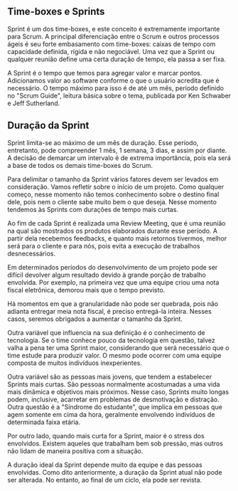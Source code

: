 ## Time-boxes e Sprints

Sprint é um dos time-boxes, e este conceito é extremamente importante para Scrum.
A principal diferenciação entre o Scrum e outros processos ágeis é seu forte embasamento com time-boxes: caixas de tempo com capacidade definida, rígida e não negociável. Uma vez que a Sprint ou qualquer reunião define uma certa duração de tempo, ela passa a ser fixa.

A Sprint é o tempo que temos para agregar valor e marcar pontos. Adicionamos valor ao software conforme o que o usuário acredita que é necessário. O tempo máximo para isso é de até um mês, período definido no "Scrum Guide", leitura básica sobre o tema, publicada por Ken Schwaber e Jeff Sutherland.

## Duração da Sprint

Sprint limita-se ao máximo de um mês de duração. Esse período, entretanto, pode compreender 1 mês, 1 semana, 3 dias, e assim por diante. A decisão de demarcar um intervalo é de extrema importância, pois ela será a base de todos os demais time-boxes do Scrum.

Para delimitar o tamanho da Sprint vários fatores devem ser levados em consideração. Vamos refletir sobre o início de um projeto. Como qualquer começo, nesse momento não temos conhecimento sobre o destino final dele, pois nem o cliente sabe muito bem o que deseja. Nesse momento tendemos às Sprints com durações de tempo mais curtas.

Ao fim de cada Sprint é realizada uma Review Meeting, que é uma reunião na qual são mostrados os produtos elaborados durante esse período. A partir dela recebemos feedbacks, e quanto mais retornos tivermos, melhor será para o cliente e para nós, pois evita a execução de trabalhos desnecessários.

Em determinados períodos do desenvolvimento de um projeto pode ser difícil devolver algum resultado devido à grande porção de trabalho envolvida. Por exemplo, na primeira vez que uma equipe criou uma nota fiscal eletrônica, demorou mais que o tempo previsto.

Há momentos em que a granularidade não pode ser quebrada, pois não adianta entregar meia nota fiscal, é preciso entregá-la inteira. Nesses casos, seremos obrigados a aumentar o tamanho da Sprint.

Outra variável que influencia na sua definição é o conhecimento de tecnologia. Se o time conhece pouco da tecnologia em questão, talvez valha a pena ter uma Sprint maior, considerando que será necessário que o time estude para produzir valor. O mesmo pode ocorrer com uma equipe composta de muitos indivíduos inexperientes.

Outra variável são as pessoas mais jovens, que tendem a estabelecer Sprints mais curtas. São pessoas normalmente acostumadas a uma vida mais dinâmica e objetivos mais próximos. Nesse caso, Sprints muito longas podem, inclusive, acarretar em problemas de desmotivação e distração. Outra questão é a "Síndrome do estudante", que implica em pessoas que agem somente em cima da hora, geralmente envolvendo indivíduos de determinada faixa etária.

Por outro lado, quando mais curta for a Sprint, maior é o stress dos envolvidos. Existem aqueles que trabalham bem sob pressão, mas outros não lidam de maneira positiva com a situação.

A duração ideal da Sprint depende muito da equipe e das pessoas envolvidas. Como dito anteriormente, a duração da Sprint atual não pode ser alterada. No entanto, ao final de um ciclo, ela pode ser revista.


